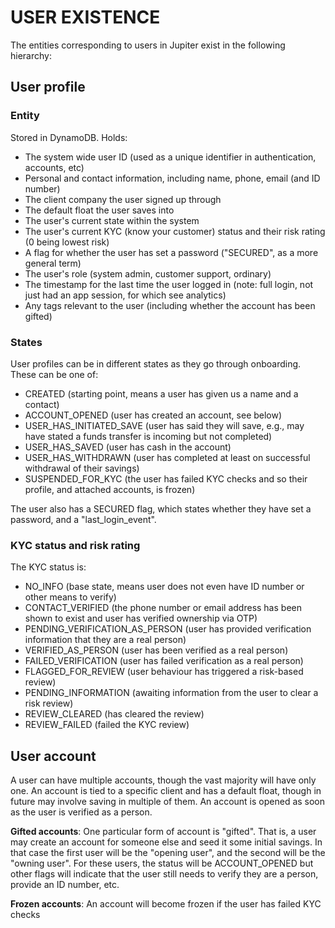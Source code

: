 # USER EXISTENCE

The entities corresponding to users in Jupiter exist in the following hierarchy:

##  User profile

### Entity

Stored in DynamoDB. Holds:

* The system wide user ID (used as a unique identifier in authentication, accounts, etc)
* Personal and contact information, including name, phone, email (and ID number)
* The client company the user signed up through 
* The default float the user saves into 
* The user's current state within the system
* The user's current KYC (know your customer) status and their
risk rating (0 being lowest risk) 
* A flag for whether the user has set a password ("SECURED", as a more general term)
* The user's role (system admin, customer support, ordinary)
* The timestamp for the last time the user logged in (note: full login, not just had an app session, for which see analytics)
* Any tags relevant to the user (including whether the account has been gifted)

### States

User profiles can be in different states as they go through onboarding. These can be one of:

* CREATED (starting point, means a user has given us a name and a contact)
* ACCOUNT_OPENED (user has created an account, see below)
* USER_HAS_INITIATED_SAVE (user has said they will save, e.g., may have stated a funds transfer is incoming but not completed)
* USER_HAS_SAVED (user has cash in the account)
* USER_HAS_WITHDRAWN (user has completed at least on successful withdrawal of their savings)
* SUSPENDED_FOR_KYC (the user has failed KYC checks and so their profile, and attached accounts, is frozen)

The user also has a SECURED flag, which states whether they have set a password, and a "last_login_event".

### KYC status and risk rating

The KYC status is:

* NO_INFO (base state, means user does not even have ID number or other means to verify)
* CONTACT_VERIFIED (the phone number or email address has been shown to exist and user has verified ownership via OTP)
* PENDING_VERIFICATION_AS_PERSON (user has provided verification information that they are a real person)
* VERIFIED_AS_PERSON (user has been verified as a real person)
* FAILED_VERIFICATION (user has failed verification as a real person)
* FLAGGED_FOR_REVIEW (user behaviour has triggered a risk-based review)
* PENDING_INFORMATION (awaiting information from the user to clear a risk review)
* REVIEW_CLEARED (has cleared the review)
* REVIEW_FAILED (failed the KYC review)

## User account

A user can have multiple accounts, though the vast majority will have only one. An account is tied to a specific client and has a default float, though in future may involve saving in multiple of them. An account is opened as soon as the user is verified as a person.

**Gifted accounts**: One particular form of account is "gifted". That is, a user may create an account for someone else and seed it some initial savings. In that case the first user will be the "opening user", and the second will be the "owning user". For these users, the status will be ACCOUNT_OPENED but other flags will indicate that the user still needs to verify they are a person, provide an ID number, etc.

**Frozen accounts**: An account will become frozen if the user has failed KYC checks